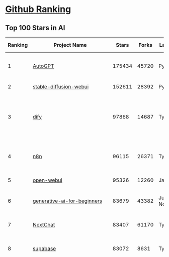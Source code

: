 [Github Ranking](../README.md)
==========

## Top 100 Stars in AI

| Ranking | Project Name | Stars | Forks | Language | Open Issues | Description | Last Commit |
| ------- | ------------ | ----- | ----- | -------- | ----------- | ----------- | ----------- |
| 1 | [AutoGPT](https://github.com/Significant-Gravitas/AutoGPT) | 175434 | 45720 | Python | 140 | AutoGPT is the vision of accessible AI for everyone, to use and to build on. Our mission is to provide the tools, so that you can focus on what matters. | 2025-05-19T23:23:53Z |
| 2 | [stable-diffusion-webui](https://github.com/AUTOMATIC1111/stable-diffusion-webui) | 152611 | 28392 | Python | 2339 | Stable Diffusion web UI | 2025-05-03T06:17:03Z |
| 3 | [dify](https://github.com/langgenius/dify) | 97868 | 14687 | TypeScript | 640 | Dify is an open-source LLM app development platform. Dify's intuitive interface combines AI workflow, RAG pipeline, agent capabilities, model management, observability features and more, letting you quickly go from prototype to production. | 2025-05-20T03:42:29Z |
| 4 | [n8n](https://github.com/n8n-io/n8n) | 96115 | 26371 | TypeScript | 459 | Fair-code workflow automation platform with native AI capabilities. Combine visual building with custom code, self-host or cloud, 400+ integrations. | 2025-05-19T21:02:26Z |
| 5 | [open-webui](https://github.com/open-webui/open-webui) | 95326 | 12260 | JavaScript | 166 | User-friendly AI Interface (Supports Ollama, OpenAI API, ...) | 2025-05-19T15:17:39Z |
| 6 | [generative-ai-for-beginners](https://github.com/microsoft/generative-ai-for-beginners) | 83679 | 43382 | Jupyter Notebook | 5 | 21 Lessons, Get Started Building with Generative AI  🔗 https://microsoft.github.io/generative-ai-for-beginners/ | 2025-05-19T09:36:50Z |
| 7 | [NextChat](https://github.com/ChatGPTNextWeb/NextChat) | 83407 | 61170 | TypeScript | 634 | ✨ Light and Fast AI Assistant. Support: Web \| iOS \| MacOS \| Android \|  Linux \| Windows | 2025-04-19T08:00:42Z |
| 8 | [supabase](https://github.com/supabase/supabase) | 83072 | 8631 | TypeScript | 250 | The open source Firebase alternative. Supabase gives you a dedicated Postgres database to build your web, mobile, and AI applications. | 2025-05-20T03:08:21Z |
| 9 | [funNLP](https://github.com/fighting41love/funNLP) | 73413 | 14857 | Python | 33 | 中英文敏感词、语言检测、中外手机/电话归属地/运营商查询、名字推断性别、手机号抽取、身份证抽取、邮箱抽取、中日文人名库、中文缩写库、拆字词典、词汇情感值、停用词、反动词表、暴恐词表、繁简体转换、英文模拟中文发音、汪峰歌词生成器、职业名称词库、同义词库、反义词库、否定词库、汽车品牌词库、汽车零件词库、连续英文切割、各种中文词向量、公司名字大全、古诗词库、IT词库、财经词库、成语词库、地名词库、历史名人词库、诗词词库、医学词库、饮食词库、法律词库、汽车词库、动物词库、中文聊天语料、中文谣言数据、百度中文问答数据集、句子相似度匹配算法集合、bert资源、文本生成&摘要相关工具、cocoNLP信息抽取工具、国内电话号码正则匹配、清华大学XLORE:中英文跨语言百科知识图谱、清华大学人工智能技术系列报告、自然语言生成、NLU太难了系列、自动对联数据及机器人、用户名黑名单列表、罪名法务名词及分类模型、微信公众号语料、cs224n深度学习自然语言处理课程、中文手写汉字识别、中文自然语言处理 语料/数据集、变量命名神器、分词语料库+代码、任务型对话英文数据集、ASR 语音数据集 + 基于深度学习的中文语音识别系统、笑声检测器、Microsoft多语言数字/单位/如日期时间识别包、中华新华字典数据库及api(包括常用歇后语、成语、词语和汉字)、文档图谱自动生成、SpaCy 中文模型、Common Voice语音识别数据集新版、神经网络关系抽取、基于bert的命名实体识别、关键词(Keyphrase)抽取包pke、基于医疗领域知识图谱的问答系统、基于依存句法与语义角色标注的事件三元组抽取、依存句法分析4万句高质量标注数据、cnocr：用来做中文OCR的Python3包、中文人物关系知识图谱项目、中文nlp竞赛项目及代码汇总、中文字符数据、speech-aligner: 从“人声语音”及其“语言文本”产生音素级别时间对齐标注的工具、AmpliGraph: 知识图谱表示学习(Python)库：知识图谱概念链接预测、Scattertext 文本可视化(python)、语言/知识表示工具：BERT & ERNIE、中文对比英文自然语言处理NLP的区别综述、Synonyms中文近义词工具包、HarvestText领域自适应文本挖掘工具（新词发现-情感分析-实体链接等）、word2word：(Python)方便易用的多语言词-词对集：62种语言/3,564个多语言对、语音识别语料生成工具：从具有音频/字幕的在线视频创建自动语音识别(ASR)语料库、构建医疗实体识别的模型（包含词典和语料标注）、单文档非监督的关键词抽取、Kashgari中使用gpt-2语言模型、开源的金融投资数据提取工具、文本自动摘要库TextTeaser: 仅支持英文、人民日报语料处理工具集、一些关于自然语言的基本模型、基于14W歌曲知识库的问答尝试--功能包括歌词接龙and已知歌词找歌曲以及歌曲歌手歌词三角关系的问答、基于Siamese bilstm模型的相似句子判定模型并提供训练数据集和测试数据集、用Transformer编解码模型实现的根据Hacker News文章标题自动生成评论、用BERT进行序列标记和文本分类的模板代码、LitBank：NLP数据集——支持自然语言处理和计算人文学科任务的100部带标记英文小说语料、百度开源的基准信息抽取系统、虚假新闻数据集、Facebook: LAMA语言模型分析，提供Transformer-XL/BERT/ELMo/GPT预训练语言模型的统一访问接口、CommonsenseQA：面向常识的英文QA挑战、中文知识图谱资料、数据及工具、各大公司内部里大牛分享的技术文档 PDF 或者 PPT、自然语言生成SQL语句（英文）、中文NLP数据增强（EDA）工具、英文NLP数据增强工具 、基于医药知识图谱的智能问答系统、京东商品知识图谱、基于mongodb存储的军事领域知识图谱问答项目、基于远监督的中文关系抽取、语音情感分析、中文ULMFiT-情感分析-文本分类-语料及模型、一个拍照做题程序、世界各国大规模人名库、一个利用有趣中文语料库 qingyun 训练出来的中文聊天机器人、中文聊天机器人seqGAN、省市区镇行政区划数据带拼音标注、教育行业新闻语料库包含自动文摘功能、开放了对话机器人-知识图谱-语义理解-自然语言处理工具及数据、中文知识图谱：基于百度百科中文页面-抽取三元组信息-构建中文知识图谱、masr: 中文语音识别-提供预训练模型-高识别率、Python音频数据增广库、中文全词覆盖BERT及两份阅读理解数据、ConvLab：开源多域端到端对话系统平台、中文自然语言处理数据集、基于最新版本rasa搭建的对话系统、基于TensorFlow和BERT的管道式实体及关系抽取、一个小型的证券知识图谱/知识库、复盘所有NLP比赛的TOP方案、OpenCLaP：多领域开源中文预训练语言模型仓库、UER：基于不同语料+编码器+目标任务的中文预训练模型仓库、中文自然语言处理向量合集、基于金融-司法领域(兼有闲聊性质)的聊天机器人、g2pC：基于上下文的汉语读音自动标记模块、Zincbase 知识图谱构建工具包、诗歌质量评价/细粒度情感诗歌语料库、快速转化「中文数字」和「阿拉伯数字」、百度知道问答语料库、基于知识图谱的问答系统、jieba_fast 加速版的jieba、正则表达式教程、中文阅读理解数据集、基于BERT等最新语言模型的抽取式摘要提取、Python利用深度学习进行文本摘要的综合指南、知识图谱深度学习相关资料整理、维基大规模平行文本语料、StanfordNLP 0.2.0：纯Python版自然语言处理包、NeuralNLP-NeuralClassifier：腾讯开源深度学习文本分类工具、端到端的封闭域对话系统、中文命名实体识别：NeuroNER vs. BertNER、新闻事件线索抽取、2019年百度的三元组抽取比赛：“科学空间队”源码、基于依存句法的开放域文本知识三元组抽取和知识库构建、中文的GPT2训练代码、ML-NLP - 机器学习(Machine Learning)NLP面试中常考到的知识点和代码实现、nlp4han:中文自然语言处理工具集(断句/分词/词性标注/组块/句法分析/语义分析/NER/N元语法/HMM/代词消解/情感分析/拼写检查、XLM：Facebook的跨语言预训练语言模型、用基于BERT的微调和特征提取方法来进行知识图谱百度百科人物词条属性抽取、中文自然语言处理相关的开放任务-数据集-当前最佳结果、CoupletAI - 基于CNN+Bi-LSTM+Attention 的自动对对联系统、抽象知识图谱、MiningZhiDaoQACorpus - 580万百度知道问答数据挖掘项目、brat rapid annotation tool: 序列标注工具、大规模中文知识图谱数据：1.4亿实体、数据增强在机器翻译及其他nlp任务中的应用及效果、allennlp阅读理解:支持多种数据和模型、PDF表格数据提取工具 、 Graphbrain：AI开源软件库和科研工具，目的是促进自动意义提取和文本理解以及知识的探索和推断、简历自动筛选系统、基于命名实体识别的简历自动摘要、中文语言理解测评基准，包括代表性的数据集&基准模型&语料库&排行榜、树洞 OCR 文字识别 、从包含表格的扫描图片中识别表格和文字、语声迁移、Python口语自然语言处理工具集(英文)、 similarity：相似度计算工具包，java编写、海量中文预训练ALBERT模型 、Transformers 2.0 、基于大规模音频数据集Audioset的音频增强 、Poplar：网页版自然语言标注工具、图片文字去除，可用于漫画翻译 、186种语言的数字叫法库、Amazon发布基于知识的人-人开放领域对话数据集 、中文文本纠错模块代码、繁简体转换 、 Python实现的多种文本可读性评价指标、类似于人名/地名/组织机构名的命名体识别数据集 、东南大学《知识图谱》研究生课程(资料)、. 英文拼写检查库 、 wwsearch是企业微信后台自研的全文检索引擎、CHAMELEON：深度学习新闻推荐系统元架构 、 8篇论文梳理BERT相关模型进展与反思、DocSearch：免费文档搜索引擎、 LIDA：轻量交互式对话标注工具 、aili - the fastest in-memory index in the East 东半球最快并发索引 、知识图谱车音工作项目、自然语言生成资源大全 、中日韩分词库mecab的Python接口库、中文文本摘要/关键词提取、汉字字符特征提取器 (featurizer)，提取汉字的特征（发音特征、字形特征）用做深度学习的特征、中文生成任务基准测评 、中文缩写数据集、中文任务基准测评 - 代表性的数据集-基准(预训练)模型-语料库-baseline-工具包-排行榜、PySS3：面向可解释AI的SS3文本分类器机器可视化工具 、中文NLP数据集列表、COPE - 格律诗编辑程序、doccano：基于网页的开源协同多语言文本标注工具 、PreNLP：自然语言预处理库、简单的简历解析器，用来从简历中提取关键信息、用于中文闲聊的GPT2模型：GPT2-chitchat、基于检索聊天机器人多轮响应选择相关资源列表(Leaderboards、Datasets、Papers)、(Colab)抽象文本摘要实现集锦(教程 、词语拼音数据、高效模糊搜索工具、NLP数据增广资源集、微软对话机器人框架 、 GitHub Typo Corpus：大规模GitHub多语言拼写错误/语法错误数据集、TextCluster：短文本聚类预处理模块 Short text cluster、面向语音识别的中文文本规范化、BLINK：最先进的实体链接库、BertPunc：基于BERT的最先进标点修复模型、Tokenizer：快速、可定制的文本词条化库、中文语言理解测评基准，包括代表性的数据集、基准(预训练)模型、语料库、排行榜、spaCy 医学文本挖掘与信息提取 、 NLP任务示例项目代码集、 python拼写检查库、chatbot-list - 行业内关于智能客服、聊天机器人的应用和架构、算法分享和介绍、语音质量评价指标(MOSNet, BSSEval, STOI, PESQ, SRMR)、 用138GB语料训练的法文RoBERTa预训练语言模型 、BERT-NER-Pytorch：三种不同模式的BERT中文NER实验、无道词典 - 有道词典的命令行版本，支持英汉互查和在线查询、2019年NLP亮点回顾、 Chinese medical dialogue data 中文医疗对话数据集 、最好的汉字数字(中文数字)-阿拉伯数字转换工具、 基于百科知识库的中文词语多词义/义项获取与特定句子词语语义消歧、awesome-nlp-sentiment-analysis - 情感分析、情绪原因识别、评价对象和评价词抽取、LineFlow：面向所有深度学习框架的NLP数据高效加载器、中文医学NLP公开资源整理 、MedQuAD：(英文)医学问答数据集、将自然语言数字串解析转换为整数和浮点数、Transfer Learning in Natural Language Processing (NLP) 、面向语音识别的中文/英文发音辞典、Tokenizers：注重性能与多功能性的最先进分词器、CLUENER 细粒度命名实体识别 Fine Grained Named Entity Recognition、 基于BERT的中文命名实体识别、中文谣言数据库、NLP数据集/基准任务大列表、nlp相关的一些论文及代码, 包括主题模型、词向量(Word Embedding)、命名实体识别(NER)、文本分类(Text Classificatin)、文本生成(Text Generation)、文本相似性(Text Similarity)计算等，涉及到各种与nlp相关的算法，基于keras和tensorflow 、Python文本挖掘/NLP实战示例、 Blackstone：面向非结构化法律文本的spaCy pipeline和NLP模型通过同义词替换实现文本“变脸” 、中文 预训练 ELECTREA 模型: 基于对抗学习 pretrain Chinese Model 、albert-chinese-ner - 用预训练语言模型ALBERT做中文NER 、基于GPT2的特定主题文本生成/文本增广、开源预训练语言模型合集、多语言句向量包、编码、标记和实现：一种可控高效的文本生成方法、 英文脏话大列表 、attnvis：GPT2、BERT等transformer语言模型注意力交互可视化、CoVoST：Facebook发布的多语种语音-文本翻译语料库，包括11种语言(法语、德语、荷兰语、俄语、西班牙语、意大利语、土耳其语、波斯语、瑞典语、蒙古语和中文)的语音、文字转录及英文译文、Jiagu自然语言处理工具 - 以BiLSTM等模型为基础，提供知识图谱关系抽取 中文分词 词性标注 命名实体识别 情感分析 新词发现 关键词 文本摘要 文本聚类等功能、用unet实现对文档表格的自动检测，表格重建、NLP事件提取文献资源列表 、 金融领域自然语言处理研究资源大列表、CLUEDatasetSearch - 中英文NLP数据集：搜索所有中文NLP数据集，附常用英文NLP数据集 、medical_NER - 中文医学知识图谱命名实体识别 、(哈佛)讲因果推理的免费书、知识图谱相关学习资料/数据集/工具资源大列表、Forte：灵活强大的自然语言处理pipeline工具集 、Python字符串相似性算法库、PyLaia：面向手写文档分析的深度学习工具包、TextFooler：针对文本分类/推理的对抗文本生成模块、Haystack：灵活、强大的可扩展问答(QA)框架、中文关键短语抽取工具 | 2024-05-10T07:38:24Z |
| 10 | [Deep-Live-Cam](https://github.com/hacksider/Deep-Live-Cam) | 68133 | 9578 | Python | 66 | real time face swap and one-click video deepfake with only a single image | 2025-05-18T17:33:53Z |
| 11 | [AppFlowy](https://github.com/AppFlowy-IO/AppFlowy) | 63109 | 4254 | Dart | 969 | Bring projects, wikis, and teams together with AI. AppFlowy is the AI collaborative workspace where you achieve more without losing control of your data. The leading open source Notion alternative. | 2025-05-20T03:48:31Z |
| 12 | [langflow](https://github.com/langflow-ai/langflow) | 61776 | 6468 | Python | 414 | Langflow is a powerful tool for building and deploying AI-powered agents and workflows. | 2025-05-20T00:57:05Z |
| 13 | [lobe-chat](https://github.com/lobehub/lobe-chat) | 60911 | 12797 | TypeScript | 771 | 🤯 Lobe Chat - an open-source, modern-design AI chat framework. Supports Multi AI Providers( OpenAI / Claude 3 / Gemini / Ollama / DeepSeek / Qwen), Knowledge Base (file upload / knowledge management / RAG ), Multi-Modals (Plugins/Artifacts) and Thinking. One-click FREE deployment of your private ChatGPT/ Claude / DeepSeek application. | 2025-05-20T02:24:24Z |
| 14 | [browser-use](https://github.com/browser-use/browser-use) | 60746 | 6733 | Python | 390 | 🌐 Make websites accessible for AI agents. Automate tasks online with ease. | 2025-05-20T01:17:20Z |
| 15 | [MetaGPT](https://github.com/FoundationAgents/MetaGPT) | 55698 | 6622 | Python | 39 | 🌟 The Multi-Agent Framework: First AI Software Company, Towards Natural Language Programming | 2025-05-16T13:18:18Z |
| 16 | [gpt-engineer](https://github.com/AntonOsika/gpt-engineer) | 54162 | 7122 | Python | 24 | CLI platform to experiment with codegen. Precursor to: https://lovable.dev | 2025-05-14T10:15:10Z |
| 17 | [ChatGPT](https://github.com/lencx/ChatGPT) | 53771 | 6097 | Rust | 803 | 🔮 ChatGPT Desktop Application (Mac, Windows and Linux) | 2024-08-29T17:58:11Z |
| 18 | [meilisearch](https://github.com/meilisearch/meilisearch) | 51373 | 2049 | Rust | 191 | A lightning-fast search engine API bringing AI-powered hybrid search to your sites and applications. | 2025-05-19T21:38:24Z |
| 19 | [awesome-mcp-servers](https://github.com/punkpeye/awesome-mcp-servers) | 50133 | 3732 | None | 19 | A collection of MCP servers. | 2025-05-19T18:29:35Z |
| 20 | [LLMs-from-scratch](https://github.com/rasbt/LLMs-from-scratch) | 49569 | 7148 | Jupyter Notebook | 3 | Implement a ChatGPT-like LLM in PyTorch from scratch, step by step | 2025-04-20T02:16:18Z |
| 21 | [system-prompts-and-models-of-ai-tools](https://github.com/x1xhlol/system-prompts-and-models-of-ai-tools) | 49291 | 15114 | None | 12 | FULL v0, Cursor, Manus, Same.dev, Lovable, Devin, Replit Agent, Windsurf Agent, VSCode Agent, Dia Browser & Trae AI (And other Open Sourced) System Prompts, Tools & AI Models. | 2025-05-17T17:25:39Z |
| 22 | [LLaMA-Factory](https://github.com/hiyouga/LLaMA-Factory) | 49211 | 5990 | Python | 457 | Unified Efficient Fine-Tuning of 100+ LLMs & VLMs (ACL 2024) | 2025-05-19T18:44:20Z |
| 23 | [autogen](https://github.com/microsoft/autogen) | 44662 | 6756 | Python | 511 | A programming framework for agentic AI 🤖 PyPi: autogen-agentchat Discord: https://aka.ms/autogen-discord Office Hour: https://aka.ms/autogen-officehour | 2025-05-19T23:52:19Z |
| 24 | [anything-llm](https://github.com/Mintplex-Labs/anything-llm) | 44235 | 4334 | JavaScript | 240 | The all-in-one Desktop & Docker AI application with built-in RAG, AI agents, No-code agent builder, MCP compatibility,  and more. | 2025-05-19T20:07:26Z |
| 25 | [crawl4ai](https://github.com/unclecode/crawl4ai) | 43744 | 4058 | Python | 129 | 🚀🤖 Crawl4AI: Open-source LLM Friendly Web Crawler & Scraper. Don't be shy, join here: https://discord.gg/jP8KfhDhyN | 2025-05-19T16:03:13Z |
| 26 | [JeecgBoot](https://github.com/jeecgboot/JeecgBoot) | 42742 | 15343 | Java | 49 | 🔥一款基于AIGC和低代码引擎的AI低代码平台，旨在帮助企业快速实现低代码开发和构建、部署个性化的 AI 应用。 前后端分离 SpringBoot，SpringCloud，Ant Design&Vue3，Mybatis，Shiro！强大的代码生成器让前后端代码一键生成，无需写任何代码! 成套AI大模型功能: AI模型管理、AI应用、知识库、AI流程编排、AI对话助手等； | 2025-05-19T12:14:27Z |
| 27 | [OpenBB](https://github.com/OpenBB-finance/OpenBB) | 41648 | 3727 | Python | 39 | Investment Research for Everyone, Everywhere. | 2025-05-20T00:14:13Z |
| 28 | [ColossalAI](https://github.com/hpcaitech/ColossalAI) | 40884 | 4509 | Python | 427 | Making large AI models cheaper, faster and more accessible | 2025-05-20T02:06:00Z |
| 29 | [kong](https://github.com/Kong/kong) | 40854 | 4919 | Lua | 69 | 🦍 The Cloud-Native API Gateway and AI Gateway. | 2025-05-20T01:57:20Z |
| 30 | [ailearning](https://github.com/apachecn/ailearning) | 40814 | 11560 | Python | 2 | AiLearning：数据分析+机器学习实战+线性代数+PyTorch+NLTK+TF2 | 2024-11-12T16:21:55Z |
| 31 | [ClickHouse](https://github.com/ClickHouse/ClickHouse) | 40716 | 7308 | C++ | 4066 | ClickHouse® is a real-time analytics database management system | 2025-05-20T03:46:09Z |
| 32 | [airflow](https://github.com/apache/airflow) | 40111 | 15038 | Python | 1113 | Apache Airflow - A platform to programmatically author, schedule, and monitor workflows | 2025-05-20T03:13:10Z |
| 33 | [Flowise](https://github.com/FlowiseAI/Flowise) | 38540 | 19985 | TypeScript | 525 | Build AI Agents, Visually | 2025-05-19T10:46:10Z |
| 34 | [firecrawl](https://github.com/mendableai/firecrawl) | 38535 | 3515 | TypeScript | 171 | 🔥 Turn entire websites into LLM-ready markdown or structured data. Scrape, crawl and extract with a single API. | 2025-05-19T22:39:22Z |
| 35 | [GitHubDaily](https://github.com/GitHubDaily/GitHubDaily) | 37943 | 3964 | None | 351 | 坚持分享 GitHub 上高质量、有趣实用的开源技术教程、开发者工具、编程网站、技术资讯。A list cool, interesting projects of GitHub. | 2025-03-20T08:54:47Z |
| 36 | [quivr](https://github.com/QuivrHQ/quivr) | 37873 | 3638 | Python | 5 | Opiniated RAG for integrating GenAI in your apps 🧠   Focus on your product rather than the RAG. Easy integration in existing products with customisation!  Any LLM: GPT4, Groq, Llama. Any Vectorstore: PGVector, Faiss. Any Files. Anyway you want.  | 2025-05-15T07:49:42Z |
| 37 | [AI-For-Beginners](https://github.com/microsoft/AI-For-Beginners) | 37583 | 6961 | Jupyter Notebook | 23 | 12 Weeks, 24 Lessons, AI for All! | 2025-04-29T16:09:57Z |
| 38 | [photoprism](https://github.com/photoprism/photoprism) | 37403 | 2066 | Go | 419 | AI-Powered Photos App for the Decentralized Web 🌈💎✨ | 2025-05-19T19:02:32Z |
| 39 | [Open-Assistant](https://github.com/LAION-AI/Open-Assistant) | 37348 | 3267 | Python | 227 | OpenAssistant is a chat-based assistant that understands tasks, can interact with third-party systems, and retrieve information dynamically to do so. | 2024-08-17T01:55:35Z |
| 40 | [ray](https://github.com/ray-project/ray) | 37107 | 6296 | Python | 3782 | Ray is an AI compute engine. Ray consists of a core distributed runtime and a set of AI Libraries for accelerating ML workloads. | 2025-05-20T03:05:34Z |
| 41 | [upscayl](https://github.com/upscayl/upscayl) | 36956 | 1699 | TypeScript | 70 | 🆙 Upscayl - #1 Free and Open Source AI Image Upscaler for Linux, MacOS and Windows. | 2025-04-25T13:23:15Z |
| 42 | [chatgpt-on-wechat](https://github.com/zhayujie/chatgpt-on-wechat) | 36810 | 9204 | Python | 293 | 基于大模型搭建的聊天机器人，同时支持 微信公众号、企业微信应用、飞书、钉钉 等接入，可选择GPT4.1/GPT-4o/GPT-o1/ DeepSeek/Claude/文心一言/讯飞星火/通义千问/ Gemini/GLM-4/Kimi/LinkAI，能处理文本、语音和图片，访问操作系统和互联网，支持基于自有知识库进行定制企业智能客服。 | 2025-05-19T03:48:34Z |
| 43 | [MockingBird](https://github.com/babysor/MockingBird) | 36273 | 5255 | Python | 476 | 🚀AI拟声: 5秒内克隆您的声音并生成任意语音内容 Clone a voice in 5 seconds to generate arbitrary speech in real-time | 2024-11-15T05:00:29Z |
| 44 | [google-research](https://github.com/google-research/google-research) | 35579 | 8087 | Jupyter Notebook | 961 | Google Research | 2025-05-13T17:36:46Z |
| 45 | [chatbox](https://github.com/chatboxai/chatbox) | 34820 | 3327 | TypeScript | 681 | User-friendly Desktop Client App for AI Models/LLMs (GPT, Claude, Gemini, Ollama...) | 2025-05-14T03:02:10Z |
| 46 | [AgentGPT](https://github.com/reworkd/AgentGPT) | 34105 | 9423 | TypeScript | 127 | 🤖 Assemble, configure, and deploy autonomous AI Agents in your browser. | 2025-04-29T01:19:32Z |
| 47 | [gold-miner](https://github.com/xitu/gold-miner) | 34097 | 5042 | None | 5 | 🥇掘金翻译计划，可能是世界最大最好的英译中技术社区，最懂读者和译者的翻译平台： | 2024-04-17T09:44:37Z |
| 48 | [MoneyPrinterTurbo](https://github.com/harry0703/MoneyPrinterTurbo) | 33751 | 4760 | Python | 130 | 利用AI大模型，一键生成高清短视频 Generate short videos with one click using AI LLM. | 2025-05-16T03:03:36Z |
| 49 | [aider](https://github.com/Aider-AI/aider) | 33153 | 3009 | Python | 808 | aider is AI pair programming in your terminal | 2025-05-13T20:45:06Z |
| 50 | [gpt-pilot](https://github.com/Pythagora-io/gpt-pilot) | 32707 | 3322 | Python | 235 | The first real AI developer | 2025-03-04T06:26:32Z |
| 51 | [LocalAI](https://github.com/mudler/LocalAI) | 32691 | 2492 | Go | 447 | :robot: The free, Open Source alternative to OpenAI, Claude and others. Self-hosted and local-first. Drop-in replacement for OpenAI,  running on consumer-grade hardware. No GPU required. Runs gguf, transformers, diffusers and many more models architectures. Features: Generate Text, Audio, Video, Images, Voice Cloning, Distributed, P2P inference | 2025-05-20T01:50:00Z |
| 52 | [awesome-llm-apps](https://github.com/Shubhamsaboo/awesome-llm-apps) | 32332 | 3640 | Python | 5 | Collection of awesome LLM apps with AI Agents and RAG using OpenAI, Anthropic, Gemini and opensource models. | 2025-05-14T20:14:23Z |
| 53 | [crewAI](https://github.com/crewAIInc/crewAI) | 31789 | 4259 | Python | 55 | Framework for orchestrating role-playing, autonomous AI agents. By fostering collaborative intelligence, CrewAI empowers agents to work together seamlessly, tackling complex tasks. | 2025-05-19T14:53:19Z |
| 54 | [mem0](https://github.com/mem0ai/mem0) | 31644 | 3068 | Python | 279 | Memory for AI Agents; SOTA in AI Agent Memory; Announcing OpenMemory MCP - local and secure memory management. | 2025-05-20T01:22:20Z |
| 55 | [spaCy](https://github.com/explosion/spaCy) | 31587 | 4511 | Python | 175 | 💫 Industrial-strength Natural Language Processing (NLP) in Python | 2025-05-19T15:41:47Z |
| 56 | [fairseq](https://github.com/facebookresearch/fairseq) | 31440 | 6529 | Python | 1177 | Facebook AI Research Sequence-to-Sequence Toolkit written in Python. | 2025-01-09T16:43:36Z |
| 57 | [nacos](https://github.com/alibaba/nacos) | 31399 | 13019 | Java | 243 | an easy-to-use dynamic service discovery, configuration and service management platform for building AI cloud native applications. | 2025-05-20T02:12:18Z |
| 58 | [chatbot-ui](https://github.com/mckaywrigley/chatbot-ui) | 31293 | 8871 | TypeScript | 168 | AI chat for any model. | 2024-08-03T00:38:07Z |
| 59 | [tabby](https://github.com/TabbyML/tabby) | 31153 | 1467 | Rust | 183 | Self-hosted AI coding assistant | 2025-05-19T23:08:31Z |
| 60 | [fabric](https://github.com/danielmiessler/fabric) | 31145 | 3220 | Go | 202 | fabric is an open-source framework for augmenting humans using AI. It provides a modular framework for solving specific problems using a crowdsourced set of AI prompts that can be used anywhere. | 2025-05-19T21:39:15Z |
| 61 | [ruoyi-vue-pro](https://github.com/YunaiV/ruoyi-vue-pro) | 31023 | 6669 | Java | 14 | 🔥 官方推荐 🔥 RuoYi-Vue 全新 Pro 版本，优化重构所有功能。基于 Spring Boot + MyBatis Plus + Vue & Element 实现的后台管理系统 + 微信小程序，支持 RBAC 动态权限、数据权限、SaaS 多租户、Flowable 工作流、三方登录、支付、短信、商城、CRM、ERP、AI 大模型等功能。你的 ⭐️ Star ⭐️，是作者生发的动力！ | 2025-05-19T12:12:25Z |
| 62 | [netron](https://github.com/lutzroeder/netron) | 30238 | 2904 | JavaScript | 20 | Visualizer for neural network, deep learning and machine learning models | 2025-05-19T19:18:33Z |
| 63 | [docling](https://github.com/docling-project/docling) | 30114 | 1898 | Python | 358 | Get your documents ready for gen AI | 2025-05-19T13:28:32Z |
| 64 | [khoj](https://github.com/khoj-ai/khoj) | 30087 | 1674 | Python | 69 | Your AI second brain. Self-hostable. Get answers from the web or your docs. Build custom agents, schedule automations, do deep research. Turn any online or local LLM into your personal, autonomous AI (gpt, claude, gemini, llama, qwen, mistral). Get started - free. | 2025-05-20T02:46:30Z |
| 65 | [cursor](https://github.com/getcursor/cursor) | 29944 | 1892 | None | 1704 | The AI Code Editor | 2024-10-13T19:23:26Z |
| 66 | [ai-hedge-fund](https://github.com/virattt/ai-hedge-fund) | 29932 | 5151 | Python | 78 | An AI Hedge Fund Team | 2025-05-19T22:21:07Z |
| 67 | [AI-Expert-Roadmap](https://github.com/AMAI-GmbH/AI-Expert-Roadmap) | 29861 | 2525 | JavaScript | 19 | Roadmap to becoming an Artificial Intelligence Expert in 2022 | 2023-12-31T02:20:16Z |
| 68 | [roop](https://github.com/s0md3v/roop) | 29818 | 6759 | Python | 0 | one-click face swap | 2024-08-19T12:57:17Z |
| 69 | [Mr.-Ranedeer-AI-Tutor](https://github.com/JushBJJ/Mr.-Ranedeer-AI-Tutor) | 29532 | 3373 | None | 13 | A GPT-4 AI Tutor Prompt for customizable personalized learning experiences. | 2024-03-25T13:06:55Z |
| 70 | [pytorch-lightning](https://github.com/Lightning-AI/pytorch-lightning) | 29486 | 3492 | Python | 939 | Pretrain, finetune ANY AI model of ANY size on multiple GPUs, TPUs with zero code changes. | 2025-05-19T13:25:21Z |
| 71 | [exo](https://github.com/exo-explore/exo) | 28177 | 1762 | Python | 336 | Run your own AI cluster at home with everyday devices 📱💻 🖥️⌚ | 2025-03-21T22:23:32Z |
| 72 | [Jobs_Applier_AI_Agent_AIHawk](https://github.com/feder-cr/Jobs_Applier_AI_Agent_AIHawk) | 28163 | 4219 | Python | 11 | AIHawk aims to easy job hunt process by automating the job application process. Utilizing artificial intelligence, it enables users to apply for multiple jobs in a tailored way. | 2025-05-16T23:33:20Z |
| 73 | [mindsdb](https://github.com/mindsdb/mindsdb) | 27978 | 4965 | Python | 70 | AI's query engine - Platform for building AI that can learn and answer questions over large scale federated data. | 2025-05-20T03:43:25Z |
| 74 | [so-vits-svc](https://github.com/svc-develop-team/so-vits-svc) | 27088 | 4985 | Python | 21 | SoftVC VITS Singing Voice Conversion | 2023-11-11T13:11:31Z |
| 75 | [agno](https://github.com/agno-agi/agno) | 26881 | 3414 | Python | 57 | Agno is a lightweight, high-performance library for building Agents with memory, knowledge, and reasoning. | 2025-05-19T23:14:30Z |
| 76 | [continue](https://github.com/continuedev/continue) | 26293 | 2798 | TypeScript | 817 | ⏩ Create, share, and use custom AI code assistants with our open-source IDE extensions and hub of models, rules, prompts, docs, and other building blocks | 2025-05-20T03:17:47Z |
| 77 | [cursor-free-vip](https://github.com/yeongpin/cursor-free-vip) | 26234 | 3271 | Python | 366 | [Support 0.49.x]（Reset Cursor AI MachineID & Bypass Higher Token Limit） Cursor Ai ，自动重置机器ID ， 免费升级使用Pro功能: You've reached your trial request limit. / Too many free trial accounts used on this machine. Please upgrade to pro. We have this limit in place to prevent abuse. Please let us know if you believe this is a mistake. | 2025-05-12T03:31:22Z |
| 78 | [Folo](https://github.com/RSSNext/Folo) | 25951 | 1111 | TypeScript | 149 | 🧡 Follow everything in one place | 2025-05-19T19:22:16Z |
| 79 | [generative-models](https://github.com/Stability-AI/generative-models) | 25883 | 2875 | Python | 264 | Generative Models by Stability AI | 2025-04-04T03:32:07Z |
| 80 | [nx](https://github.com/nrwl/nx) | 25722 | 2514 | TypeScript | 629 | Build system, optimized for monorepos, with AI-powered architectural awareness and advanced CI capabilities. | 2025-05-20T02:25:04Z |
| 81 | [LibreChat](https://github.com/danny-avila/LibreChat) | 25693 | 4459 | TypeScript | 145 | Enhanced ChatGPT Clone: Features Agents, DeepSeek, Anthropic, AWS, OpenAI, Assistants API, Azure, Groq, o1, GPT-4o, Mistral, OpenRouter, Vertex AI, Gemini, Artifacts, AI model switching, message search, Code Interpreter, langchain, DALL-E-3, OpenAPI Actions, Functions, Secure Multi-User Auth, Presets, open-source for self-hosting. Active project. | 2025-05-19T23:49:37Z |
| 82 | [composio](https://github.com/ComposioHQ/composio) | 25293 | 4416 | Python | 41 | Composio equip's your AI agents & LLMs with 100+ high-quality integrations via function calling | 2025-05-19T07:35:33Z |
| 83 | [InvokeAI](https://github.com/invoke-ai/InvokeAI) | 25143 | 2550 | TypeScript | 705 | Invoke is a leading creative engine for Stable Diffusion models, empowering professionals, artists, and enthusiasts to generate and create visual media using the latest AI-driven technologies. The solution offers an industry leading WebUI, and serves as the foundation for multiple commercial products. | 2025-05-20T01:35:33Z |
| 84 | [Genesis](https://github.com/Genesis-Embodied-AI/Genesis) | 25058 | 2231 | Python | 148 | A generative world for general-purpose robotics & embodied AI learning. | 2025-05-16T18:02:50Z |
| 85 | [semantic-kernel](https://github.com/microsoft/semantic-kernel) | 24522 | 3837 | C# | 413 | Integrate cutting-edge LLM technology quickly and easily into your apps | 2025-05-20T01:14:31Z |
| 86 | [kratos](https://github.com/go-kratos/kratos) | 24333 | 4083 | Go | 16 | Your ultimate Go microservices framework for the cloud-native era. | 2025-04-29T07:46:20Z |
| 87 | [llm-app](https://github.com/pathwaycom/llm-app) | 24228 | 425 | Jupyter Notebook | 5 | Ready-to-run cloud templates for RAG, AI pipelines, and enterprise search with live data. 🐳Docker-friendly.⚡Always in sync with Sharepoint, Google Drive, S3, Kafka, PostgreSQL, real-time data APIs, and more. | 2025-05-16T07:58:43Z |
| 88 | [FastGPT](https://github.com/labring/FastGPT) | 24124 | 6240 | TypeScript | 524 | FastGPT is a knowledge-based platform built on the LLMs, offers a comprehensive suite of out-of-the-box capabilities such as data processing, RAG retrieval, and visual AI workflow orchestration, letting you easily develop and deploy complex question-answering systems without the need for extensive setup or configuration. | 2025-05-20T02:00:05Z |
| 89 | [modular](https://github.com/modular/modular) | 24054 | 2609 | Mojo | 686 | The Modular Platform (includes MAX & Mojo) | 2025-05-19T16:21:16Z |
| 90 | [PDFMathTranslate](https://github.com/Byaidu/PDFMathTranslate) | 23775 | 2030 | Python | 99 | PDF scientific paper translation with preserved formats - 基于 AI 完整保留排版的 PDF 文档全文双语翻译，支持 Google/DeepL/Ollama/OpenAI 等服务，提供 CLI/GUI/MCP/Docker/Zotero | 2025-05-09T17:36:32Z |
| 91 | [qdrant](https://github.com/qdrant/qdrant) | 23641 | 1626 | Rust | 334 | Qdrant - High-performance, massive-scale Vector Database and Vector Search Engine for the next generation of AI. Also available in the cloud https://cloud.qdrant.io/ | 2025-05-19T19:46:42Z |
| 92 | [500-AI-Machine-learning-Deep-learning-Computer-vision-NLP-Projects-with-code](https://github.com/ashishpatel26/500-AI-Machine-learning-Deep-learning-Computer-vision-NLP-Projects-with-code) | 23590 | 5661 | None | 43 | 500 AI Machine learning Deep learning Computer vision NLP Projects with code | 2024-07-26T13:06:49Z |
| 93 | [Warp](https://github.com/warpdotdev/Warp) | 23467 | 452 | None | 2894 | Warp is a modern, Rust-based terminal with AI built in so you and your team can build great software, faster. | 2025-05-16T13:30:24Z |
| 94 | [facefusion](https://github.com/facefusion/facefusion) | 23000 | 3552 | Python | 0 | Industry leading face manipulation platform | 2025-05-16T13:42:46Z |
| 95 | [Chat2DB](https://github.com/CodePhiliaX/Chat2DB) | 22998 | 2488 | Java | 455 | 🔥🔥🔥AI-driven database tool and SQL client, The hottest GUI client, supporting MySQL, Oracle, PostgreSQL, DB2, SQL Server, DB2, SQLite, H2, ClickHouse, and more. | 2025-03-05T07:57:52Z |
| 96 | [gin-vue-admin](https://github.com/flipped-aurora/gin-vue-admin) | 22857 | 6690 | Go | 24 | 🚀Vite+Vue3+Gin拥有AI辅助的基础开发平台，支持TS和JS混用。它集成了JWT鉴权、权限管理、动态路由、显隐可控组件、分页封装、多点登录拦截、资源权限、上传下载、代码生成器、表单生成器和可配置的导入导出等开发必备功能。 | 2025-05-19T07:30:27Z |
| 97 | [frigate](https://github.com/blakeblackshear/frigate) | 22632 | 2115 | TypeScript | 102 | NVR with realtime local object detection for IP cameras | 2025-05-19T21:45:05Z |
| 98 | [Perplexica](https://github.com/ItzCrazyKns/Perplexica) | 21970 | 2244 | TypeScript | 135 | Perplexica is an AI-powered search engine. It is an Open source alternative to Perplexity AI | 2025-05-13T14:44:20Z |
| 99 | [learnopencv](https://github.com/spmallick/learnopencv) | 21928 | 11708 | Jupyter Notebook | 229 | Learn OpenCV  : C++ and Python Examples | 2025-05-19T13:00:02Z |
| 100 | [serve](https://github.com/jina-ai/serve) | 21573 | 2226 | Python | 1 | ☁️ Build multimodal AI applications with cloud-native stack | 2025-03-24T13:59:54Z |

